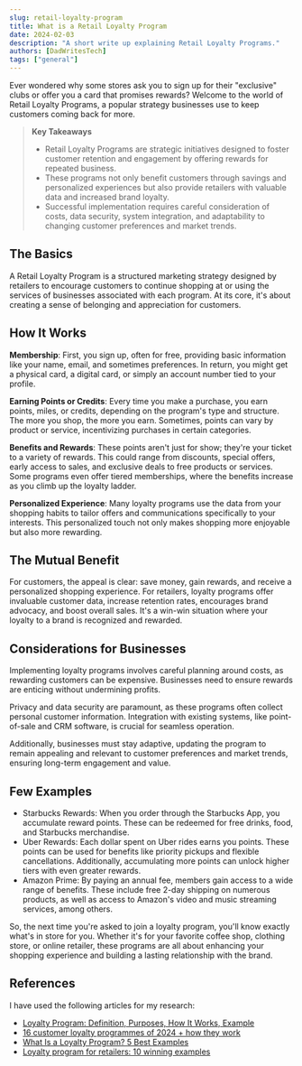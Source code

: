 ```yaml
---
slug: retail-loyalty-program
title: What is a Retail Loyalty Program
date: 2024-02-03
description: "A short write up explaining Retail Loyalty Programs."
authors: [DadWritesTech]
tags: ["general"]
---
```


Ever wondered why some stores ask you to sign up for their "exclusive" clubs or offer you a card that promises rewards? Welcome to the world of Retail Loyalty Programs, a popular strategy businesses use to keep customers coming back for more.

>**Key Takeaways**
>
>- Retail Loyalty Programs are strategic initiatives designed to foster customer retention and engagement by offering rewards for repeated business.
>- These programs not only benefit customers through savings and personalized experiences but also provide retailers with valuable data and increased brand loyalty.
>- Successful implementation requires careful consideration of costs, data security, system integration, and adaptability to changing customer preferences and market trends.

<!-- truncate -->

## The Basics

A Retail Loyalty Program is a structured marketing strategy designed by retailers to encourage customers to continue shopping at or using the services of businesses associated with each program. At its core, it's about creating a sense of belonging and appreciation for customers.

## How It Works

**Membership**: First, you sign up, often for free, providing basic information like your name, email, and sometimes preferences. In return, you might get a physical card, a digital card, or simply an account number tied to your profile.

**Earning Points or Credits**: Every time you make a purchase, you earn points, miles, or credits, depending on the program's type and structure. The more you shop, the more you earn. Sometimes, points can vary by product or service, incentivizing purchases in certain categories.

**Benefits and Rewards**: These points aren't just for show; they're your ticket to a variety of rewards. This could range from discounts, special offers, early access to sales, and exclusive deals to free products or services. Some programs even offer tiered memberships, where the benefits increase as you climb up the loyalty ladder.

**Personalized Experience**: Many loyalty programs use the data from your shopping habits to tailor offers and communications specifically to your interests. This personalized touch not only makes shopping more enjoyable but also more rewarding.

## The Mutual Benefit

For customers, the appeal is clear: save money, gain rewards, and receive a personalized shopping experience. For retailers, loyalty programs offer invaluable customer data, increase retention rates, encourages brand advocacy, and boost overall sales. It's a win-win situation where your loyalty to a brand is recognized and rewarded.

## Considerations for Businesses

Implementing loyalty programs involves careful planning around costs, as rewarding customers can be expensive. Businesses need to ensure rewards are enticing without undermining profits.

Privacy and data security are paramount, as these programs often collect personal customer information. Integration with existing systems, like point-of-sale and CRM software, is crucial for seamless operation.

Additionally, businesses must stay adaptive, updating the program to remain appealing and relevant to customer preferences and market trends, ensuring long-term engagement and value.

## Few Examples

- Starbucks Rewards: When you order through the Starbucks App, you accumulate reward points. These can be redeemed for free drinks, food, and Starbucks merchandise.
- Uber Rewards: Each dollar spent on Uber rides earns you points. These points can be used for benefits like priority pickups and flexible cancellations. Additionally, accumulating more points can unlock higher tiers with even greater rewards.
- Amazon Prime: By paying an annual fee, members gain access to a wide range of benefits. These include free 2-day shipping on numerous products, as well as access to Amazon's video and music streaming services, among others.

So, the next time you're asked to join a loyalty program, you'll know exactly what's in store for you. Whether it's for your favorite coffee shop, clothing store, or online retailer, these programs are all about enhancing your shopping experience and building a lasting relationship with the brand.

## References

I have used the following articles for my research:

- [Loyalty Program: Definition, Purposes, How It Works, Example](https://www.investopedia.com/terms/l/loyalty-program.asp)
- [16 customer loyalty programmes of 2024 + how they work](https://www.zendesk.co.uk/blog/loyalty-rewards/?_ga=2.212380436.1861318797.1707002223-703047045.1707002223)
- [What Is a Loyalty Program? 5 Best Examples](https://www.shopify.com/blog/loyalty-program)
- [Loyalty program for retailers: 10 winning examples](https://www.openloyalty.io/insider/best-retail-loyalty-programs)